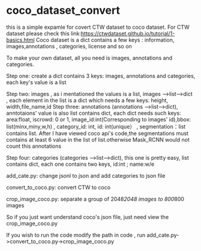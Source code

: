 # coco_dataset_convert
this is a simple expamle for covert CTW dataset to coco dataset. For CTW dataset please check this link:https://ctwdataset.github.io/tutorial/1-basics.html
Coco dataset is a dict contains a few keys : information, images,annotations , categories, license and so on

To make your own dataset, all you need is images, annotations and categories.

Step one: create a dict contains 3 keys: images, annotations and categories, each key's value is a list

Step two: images , as i mentationed the values is a list, images -->list-->dict , each element in the list is a dict which needs a few keys:
          height, width,file_name,id
Step three: annotations (annotations -->list-->dict), anntotaions' value is also list contains dict, each dict needs such keys: area:float, iscrowd: 0 or 1, image_id:int(Corresponding to images' id),bbox: list(minx,miny,w,h) , category_id: int, id: int(unique） , segmentation：list contains list.  After I have viewed coco api's code,the segmentations must contains at least 6 value in the list of list.otherwise Mask_RCNN would not count this annotations

Step four: categories (categories -->list-->dict), this one is pretty easy, list contains dict, each one contains two keys, id:int ; name:w/e

add_cate.py: change jsonl to json and add categories to json file

convert_to_coco.py: convert CTW to coco 

crop_image_coco.py: separate a group of 2048*2048 images to 800*800 images

So if you just want understand coco's json file, just need view the crop_image_coco.py

If you wish to run the code modify the path in code , run add_cate.py->convert_to_coco.py->crop_image_coco.py


          
